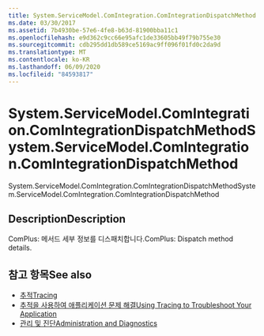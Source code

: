 ```yaml
---
title: System.ServiceModel.ComIntegration.ComIntegrationDispatchMethod
ms.date: 03/30/2017
ms.assetid: 7b4930be-57e6-4fe8-b63d-81900bba11c1
ms.openlocfilehash: e9d362c9cc66e95afc1de33605bb49f79b755e30
ms.sourcegitcommit: cdb295dd1db589ce5169ac9ff096f01fd0c2da9d
ms.translationtype: MT
ms.contentlocale: ko-KR
ms.lasthandoff: 06/09/2020
ms.locfileid: "84593817"
---
```

# <a name="systemservicemodelcomintegrationcomintegrationdispatchmethod"></a><span data-ttu-id="298aa-102">System.ServiceModel.ComIntegration.ComIntegrationDispatchMethod</span><span class="sxs-lookup"><span data-stu-id="298aa-102">System.ServiceModel.ComIntegration.ComIntegrationDispatchMethod</span></span>
<span data-ttu-id="298aa-103">System.ServiceModel.ComIntegration.ComIntegrationDispatchMethod</span><span class="sxs-lookup"><span data-stu-id="298aa-103">System.ServiceModel.ComIntegration.ComIntegrationDispatchMethod</span></span>  
  
## <a name="description"></a><span data-ttu-id="298aa-104">Description</span><span class="sxs-lookup"><span data-stu-id="298aa-104">Description</span></span>  
 <span data-ttu-id="298aa-105">ComPlus: 메서드 세부 정보를 디스패치합니다.</span><span class="sxs-lookup"><span data-stu-id="298aa-105">ComPlus: Dispatch method details.</span></span>  
  
## <a name="see-also"></a><span data-ttu-id="298aa-106">참고 항목</span><span class="sxs-lookup"><span data-stu-id="298aa-106">See also</span></span>

- [<span data-ttu-id="298aa-107">추적</span><span class="sxs-lookup"><span data-stu-id="298aa-107">Tracing</span></span>](index.md)
- [<span data-ttu-id="298aa-108">추적을 사용하여 애플리케이션 문제 해결</span><span class="sxs-lookup"><span data-stu-id="298aa-108">Using Tracing to Troubleshoot Your Application</span></span>](using-tracing-to-troubleshoot-your-application.md)
- [<span data-ttu-id="298aa-109">관리 및 진단</span><span class="sxs-lookup"><span data-stu-id="298aa-109">Administration and Diagnostics</span></span>](../index.md)
